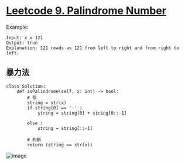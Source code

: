 # [Leetcode 9. Palindrome Number](https://leetcode.com/problems/palindrome-number/)

Example:
```
Input: x = 121
Output: true
Explanation: 121 reads as 121 from left to right and from right to left.
```

## 暴力法
```python3=
class Solution:
    def isPalindrome(self, x: int) -> bool:
        # 存
        string = str(x)
        if string[0] == '-' :
            string = string[0] + string[0::-1]
            
        else :
            string = string[::-1]
                        
        # 判斷
        return (string == str(x))
```
![image](https://user-images.githubusercontent.com/69243911/148691628-a7944ea4-00d0-436e-89e4-299b5e8a75bb.png)
